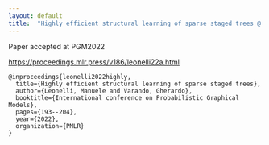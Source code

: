 ```yaml
---
layout: default
title:  "Highly efficient structural learning of sparse staged trees @ PGM2022"
---
```



Paper accepted at PGM2022

https://proceedings.mlr.press/v186/leonelli22a.html


```
@inproceedings{leonelli2022highly,
  title={Highly efficient structural learning of sparse staged trees},
  author={Leonelli, Manuele and Varando, Gherardo},
  booktitle={International conference on Probabilistic Graphical Models},
  pages={193--204},
  year={2022},
  organization={PMLR}
}
```

